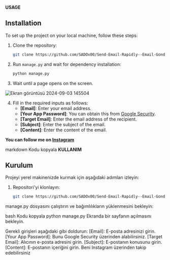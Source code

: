 **USAGE**


## Installation

To set up the project on your local machine, follow these steps:

1. Clone the repository:

   ```bash
   git clone https://github.com/SADOx00/Send-Email-Rapidly--Email-Gonder.git
2. Run `manage.py` and wait for dependency installation:
   ```bash
   python manage.py
3. Wait until a page opens on the screen.

![Ekran görüntüsü 2024-09-03 145504](https://github.com/user-attachments/assets/92599b04-015a-4891-9cd5-a193987c9c22)


4. Fill in the required inputs as follows:
   - **[Email]**: Enter your email address.
   - **[Your App Password]**: You can obtain this from [Google Security](https://myaccount.google.com/apppasswords).
   - **[Target Email]**: Enter the email address of the recipient.
   - **[Subject]**: Enter the subject of the email.
   - **[Content]**: Enter the content of the email.

**You can follow me on [Instagram](https://www.instagram.com/sado_x.27/)**



markdown
Kodu kopyala
**KULLANIM**

## Kurulum

Projeyi yerel makinenizde kurmak için aşağıdaki adımları izleyin:

1. Repositori'yi klonlayın:

   ```bash
   git clone https://github.com/SADOx00/Send-Email-Rapidly--Email-Gonder.git
manage.py dosyasını çalıştırın ve bağımlılıkların yüklenmesini bekleyin:

bash
Kodu kopyala
python manage.py
Ekranda bir sayfanın açılmasını bekleyin.



Gerekli girişleri aşağıdaki gibi doldurun:
[Email]: E-posta adresinizi girin.
[Your App Password]: Bunu Google Security üzerinden alabilirsiniz.
[Target Email]: Alıcının e-posta adresini girin.
[Subject]: E-postanın konusunu girin.
[Content]: E-postanın içeriğini girin.
Beni Instagram üzerinden takip edebilirsiniz
